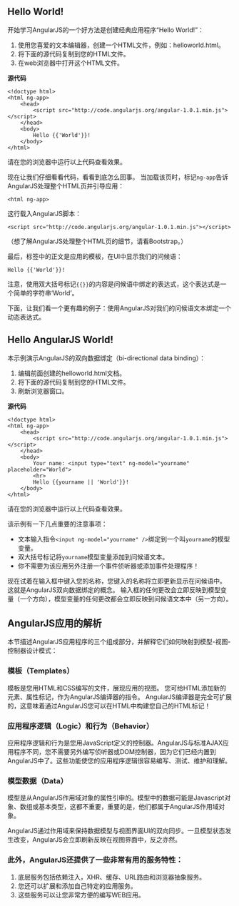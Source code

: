 ## Hello World!

开始学习AngularJS的一个好方法是创建经典应用程序“Hello World!”：

1.  使用您喜爱的文本编辑器，创建一个HTML文件，例如：helloworld.html。
2.  将下面的源代码复制到您的HTML文件。
3.  在web浏览器中打开这个HTML文件。

**源代码**

    <!doctype html>
    <html ng-app>
        <head>
            <script src="http://code.angularjs.org/angular-1.0.1.min.js"></script>
        </head>
        <body>
            Hello {{'World'}}!
        </body>
    </html>

请在您的浏览器中运行以上代码查看效果。

现在让我们仔细看看代码，看看到底怎么回事。 当加载该页时，标记`ng-app`告诉AngularJS处理整个HTML页并引导应用：

    <html ng-app>


这行载入AngularJS脚本：

    <script src="http://code.angularjs.org/angular-1.0.1.min.js"></script>


（想了解AngularJS处理整个HTML页的细节，请看Bootstrap。）

最后，标签中的正文是应用的模板，在UI中显示我们的问候语：

    Hello {{'World'}}!


注意，使用双大括号标记`{{}}`的内容是问候语中绑定的表达式，这个表达式是一个简单的字符串‘World’。

下面，让我们看一个更有趣的例子：使用AngularJS对我们的问候语文本绑定一个动态表达式。

## Hello AngularJS World!

本示例演示AngularJS的双向数据绑定（bi-directional data binding）：

1.  编辑前面创建的helloworld.html文档。
2.  将下面的源代码复制到您的HTML文件。
3.  刷新浏览器窗口。

**源代码**

    <!doctype html>
    <html ng-app>
        <head>
            <script src="http://code.angularjs.org/angular-1.0.1.min.js"></script>
        </head>
        <body>
            Your name: <input type="text" ng-model="yourname" placeholder="World">
            <hr>
            Hello {{yourname || 'World'}}!
        </body>
    </html>

请在您的浏览器中运行以上代码查看效果。

该示例有一下几点重要的注意事项：

*   文本输入指令`<input ng-model="yourname" />`绑定到一个叫`yourname`的模型变量。
*   双大括号标记将`yourname`模型变量添加到问候语文本。
*   你不需要为该应用另外注册一个事件侦听器或添加事件处理程序！

现在试着在输入框中键入您的名称，您键入的名称将立即更新显示在问候语中。 这就是AngularJS双向数据绑定的概念。 输入框的任何更改会立即反映到模型变量（一个方向），模型变量的任何更改都会立即反映到问候语文本中（另一方向）。

## AngularJS应用的解析

本节描述AngularJS应用程序的三个组成部分，并解释它们如何映射到模型-视图-控制器设计模式：

### 模板（Templates）

模板是您用HTML和CSS编写的文件，展现应用的视图。 您可给HTML添加新的元素、属性标记，作为AngularJS编译器的指令。 AngularJS编译器是完全可扩展的，这意味着通过AngularJS您可以在HTML中构建您自己的HTML标记！

### 应用程序逻辑（Logic）和行为（Behavior）

应用程序逻辑和行为是您用JavaScript定义的控制器。AngularJS与标准AJAX应用程序不同，您不需要另外编写侦听器或DOM控制器，因为它们已经内置到AngularJS中了。这些功能使您的应用程序逻辑很容易编写、测试、维护和理解。

### 模型数据（Data）

模型是从AngularJS作用域对象的属性引申的。模型中的数据可能是Javascript对象、数组或基本类型，这都不重要，重要的是，他们都属于AngularJS作用域对象。

AngularJS通过作用域来保持数据模型与视图界面UI的双向同步。一旦模型状态发生改变，AngularJS会立即刷新反映在视图界面中，反之亦然。

### 此外，AngularJS还提供了一些非常有用的服务特性：

1.  底层服务包括依赖注入，XHR、缓存、URL路由和浏览器抽象服务。
2.  您还可以扩展和添加自己特定的应用服务。
3.  这些服务可以让您非常方便的编写WEB应用。
